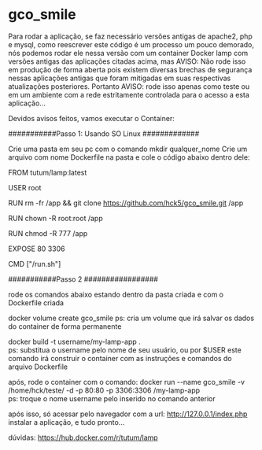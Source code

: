 # gco_smile

Para rodar a aplicação, se faz necessário versões antigas de apache2, php e mysql, 
como reescrever este código é um processo um pouco demorado,
nós podemos rodar ele nessa versão com um container Docker lamp 
com versões antigas das aplicações citadas acima, mas AVISO:
Não rode isso em produção de forma aberta pois existem diversas brechas 
de segurança nessas aplicações antigas que foram mitigadas em suas respectivas 
atualizações posteriores.
Portanto AVISO: rode isso apenas como teste ou em um ambiente com a rede estritamente 
controlada para o acesso a esta aplicação...

Devidos avisos feitos, vamos executar o Container:

###########Passo 1: Usando SO Linux #############

Crie uma pasta em seu pc com o comando mkdir qualquer_nome
Crie um arquivo com nome Dockerfile na pasta e cole o código abaixo dentro dele:

FROM tutum/lamp:latest

USER root

RUN rm -fr /app && git clone https://github.com/hck5/gco_smile.git /app

RUN chown -R root:root /app

RUN chmod -R 777 /app

EXPOSE 80 3306

CMD ["/run.sh"]



###########Passo 2 #################

rode os comandos abaixo estando dentro da pasta criada e com o Dockerfile criada

docker volume create gco_smile 
ps: cria um volume que irá salvar os dados do container de forma permanente


docker build -t username/my-lamp-app .             
ps: substitua o username pelo nome de seu usuário, ou por $USER
este comando irá construir o container com as instruções e comandos do arquivo Dockerfile

após, rode o container com o comando:
docker run --name gco_smile -v /home/hck/teste/ -d -p 80:80 -p 3306:3306 /my-lamp-app     
ps: troque o nome username pelo inserido no comando anterior                 

após isso, só acessar pelo navegador com a url:   http://127.0.0.1/index.php
instalar a aplicação, e tudo pronto...



dúvidas: https://hub.docker.com/r/tutum/lamp

